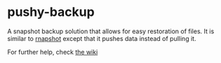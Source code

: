 pushy-backup
============

A snapshot backup solution that allows for easy restoration of files. It is similar to [rnapshot](http://www.rsnapshot.org/) except that it pushes data instead of pulling it.

For further help, check [the wiki](https://github.com/theHilikus/pushy-backup/wiki)
